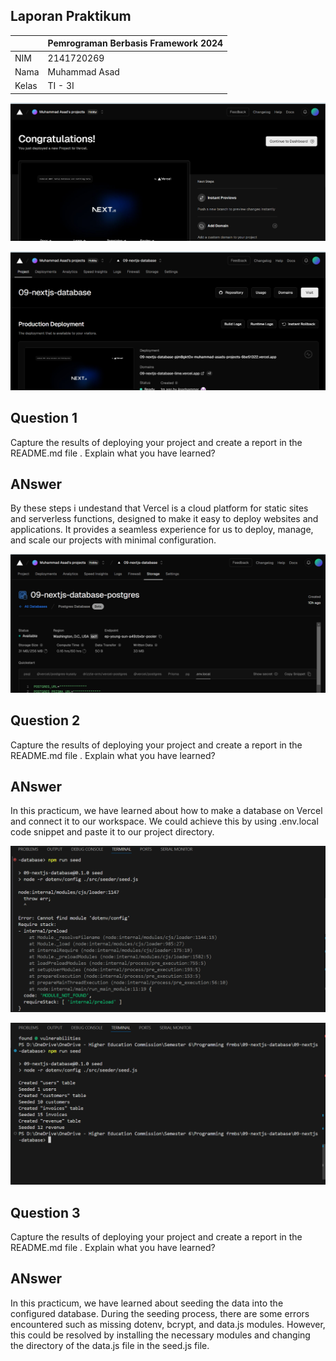 ## Laporan Praktikum

|  | Pemrograman Berbasis Framework 2024 |
|--|--|
| NIM |  2141720269|
| Nama |  Muhammad Asad |
| Kelas | TI - 3I |


![Screenshot](assets/01.png)

![Screenshot](assets/02.png)

## Question 1
Capture the results of deploying your project and create a report in the README.md file . Explain what you have learned?
## ANswer
By these steps i undestand that Vercel is a cloud platform for static sites and serverless functions, designed to make it easy to deploy websites and applications. It provides a seamless experience for us to deploy, manage, and scale our projects with minimal configuration.

![Screenshot](assets/03.png)

## Question 2
Capture the results of deploying your project and create a report in the README.md file . Explain what you have learned?
## ANswer
In this practicum, we have learned about how to make a database on Vercel and connect it to our workspace. We could achieve this by using .env.local code snippet and paste it to our project directory.

![Screenshot](assets/04.png)

![Screenshot](assets/05.png)
## Question 3
Capture the results of deploying your project and create a report in the README.md file . Explain what you have learned?
## ANswer
In this practicum, we have learned about seeding the data into the configured database. During the seeding process, there are some errors encountered such as missing dotenv, bcrypt, and data.js modules. However, this could be resolved by installing the necessary modules and changing the directory of the data.js file in the seed.js file.